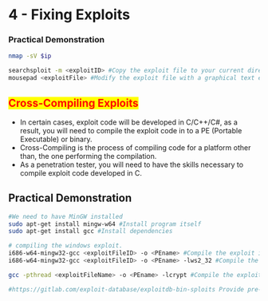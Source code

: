 # 4 - Fixing Exploits

### **Practical Demonstration**

```bash
nmap -sV $ip 

searchsploit -m <exploitID> #Copy the exploit file to your current directory
mousepad <exploitFile> #Modify the exploit file with a graphical text editor (can be done with nano or vim).

```





## <mark style="color:red;">Cross-Compiling Exploits</mark>

* In certain cases, exploit code will be developed in C/C++/C#, as a result, you will need to compile the exploit code in to a PE (Portable Executable) or binary.
* Cross-Compiling is the process of compiling code for a platform other than, the one performing the compilation.
* As a penetration tester, you will need to have the skills necessary to compile exploit code developed in C.

## Practical Demonstration

```bash
#We need to have MinGW installed
sudo apt-get install mingw-w64 #Install program itself
sudo apt-get install gcc #Install dependencies

# compiling the windows exploit.
i686-w64-mingw32-gcc <exploitFileID> -o <PEname> #Compile the exploit in x64 version for Windows
i686-w64-mingw32-gcc <exploitFileID> -o <PEname> -lws2_32 #Compile the exploit in x32 version for Windows

gcc -pthread <exploitFileName> -o <PEname> -lcrypt #Compile the exploit in x64 version for Linux as shown in the documentation of a particular exploit

#https://gitlab.com/exploit-database/exploitdb-bin-sploits Provide pre-compiled binaries
```



